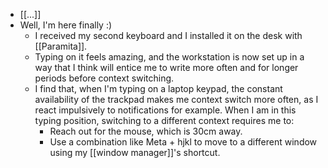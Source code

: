 - [[...]]
- Well, I'm here finally :)
  - I received my second keyboard and I installed it on the desk with [[Paramita]].
  - Typing on it feels amazing, and the workstation is now set up in a way that I think will entice me to write more often and for longer periods before context switching.
  - I find that, when I'm typing on a laptop keypad, the constant availability of the trackpad makes me context switch more often, as I react impulsively to notifications for example. When I am in this typing position, switching to a different context requires me to:
    - Reach out for the mouse, which is 30cm away.
    - Use a combination like Meta + hjkl to move to a different window using my [[window manager]]'s shortcut.
